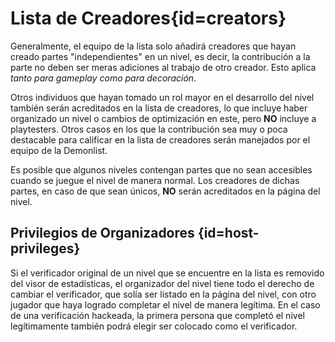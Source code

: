 <div class='panel fade js-scroll-anim' data-anim='fade'>

# Lista de Creadores{id=creators}

Generalmente, el equipo de la lista solo añadirá creadores que hayan creado partes "independientes" en un nivel, es decir, la contribución a la parte no deben ser meras adiciones al trabajo de otro creador. Esto aplica _tanto para gameplay como para decoración_.

Otros individuos que hayan tomado un rol mayor en el desarrollo del nivel también serán acreditados en la lista de creadores, lo que incluye haber organizado un nivel o cambios de optimización en este, pero **NO** incluye a playtesters. Otros casos en los que la contribución sea muy o poca destacable para calificar en la lista de creadores serán manejados por el equipo de la Demonlist. 

Es posible que algunos niveles contengan partes que no sean accesibles cuando se juegue el nivel de manera normal. Los creadores de dichas partes, en caso de que sean únicos, **NO** serán acreditados en la página del nivel.

## Privilegios de Organizadores {id=host-privileges}

Si el verificador original de un nivel que se encuentre en la lista es removido del visor de estadísticas, el organizador del nivel tiene todo el derecho de cambiar el verificador, que solía ser listado en la página del nivel, con otro jugador que haya logrado completar el nivel de manera legítima. En el caso de una verificación hackeada, la primera persona que completó el nivel legítimamente también podrá elegir ser colocado como el verificador.

</div>
